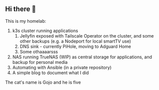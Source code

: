 ## Hi there 👋

This is my homelab: 
1. k3s cluster running applications
   1. Jellyfin exposed with Tailscale Operator on the cluster, and some other backups (e.g. a Nodeport for local smartTV use)
   2. DNS sink - currently PiHole, moving to Adguard Home
   3. Some othaaaarsss
2. NAS running TrueNAS (WIP) as central storage for applications, and backup for personal media
3. Automating with Ansible (in a private repository)
4. A simple blog to document what I did

The cat's name is Gojo and he is five

<!--

**Here are some ideas to get you started:**

🙋‍♀️ A short introduction - what is your organization all about?
🌈 Contribution guidelines - how can the community get involved?
👩‍💻 Useful resources - where can the community find your docs? Is there anything else the community should know?
🍿 Fun facts - what does your team eat for breakfast?
🧙 Remember, you can do mighty things with the power of [Markdown](https://docs.github.com/github/writing-on-github/getting-started-with-writing-and-formatting-on-github/basic-writing-and-formatting-syntax)
-->
